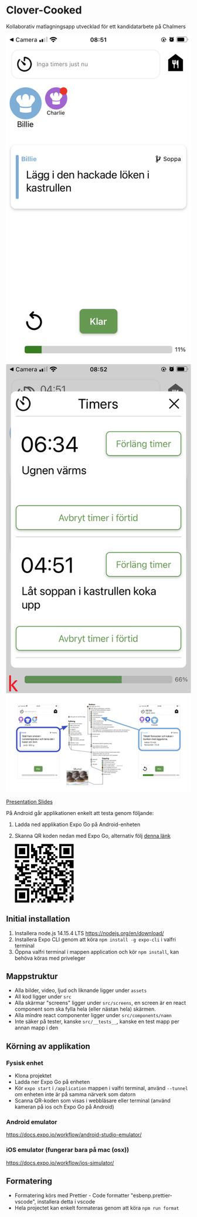 # Clover-Cooked

Kollaborativ matlagningsapp utvecklad för ett kandidatarbete på Chalmers


![cooking](https://github.com/Sponken/clover-cooked/blob/imagesInReadme/exampleImagesOfUserInterface/cooking.PNG?raw=true)
![timers](https://github.com/Sponken/clover-cooked/blob/imagesInReadme/exampleImagesOfUserInterface/timers.PNG?raw=true)
![concurrency](https://github.com/Sponken/clover-cooked/blob/imagesInReadme/exampleImagesOfUserInterface/concurrency.png?raw=true)

[Presentation Slides](https://docs.google.com/presentation/d/1NERPcrvg5FEZKNry3iajL7epWdKtxhluA5uOk2f7pVU/edit?usp=sharing)


På Android går applikationen enkelt att testa genom följande:

1. Ladda ned applikation Expo Go på Android-enheten
2. Skanna QR koden nedan med Expo Go, alternativ följ [denna länk](https://expo.io/@sponken/projects/clover-cooked)

   ![Expo qr](./expo_qr.png)

## Initial installation

1. Installera node.js 14.15.4 LTS <https://nodejs.org/en/download/>
2. Installera Expo CLI genom att köra `npm install -g expo-cli` i valfri terminal
3. Öppna valfri terminal i mappen application och kör `npm install`, kan behöva köras med priveleger

## Mappstruktur

- Alla bilder, video, ljud och liknande ligger under `assets`
- All kod ligger under `src`
- Alla skärmar "screens" ligger under `src/screens`,
  en screen är en react component som ska fylla hela (eller nästan hela) skärmen.
- Alla mindre react componenter ligger under `src/components/namn`
- Inte säker på tester, kanske `src/__tests__`, kanske en test mapp per annan mapp i den

## Körning av applikation

### Fysisk enhet

- Klona projektet
- Ladda ner Expo Go på enheten
- Kör `expo start` i `/application` mappen i valfri terminal, använd `--tunnel` om enheten inte är på samma närverk som datorn
- Scanna QR-koden som visas i webbläsare eller terminal (använd kameran på ios och Expo Go på Android)

### Android emulator

<https://docs.expo.io/workflow/android-studio-emulator/>

### iOS emulator (fungerar bara på mac (osx))

<https://docs.expo.io/workflow/ios-simulator/>

## Formatering

- Formatering körs med Prettier - Code formatter "esbenp.prettier-vscode", installera detta i vscode
- Hela projectet kan enkelt formateras genom att köra `npm run format`
